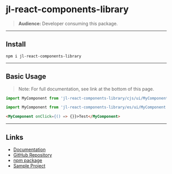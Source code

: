 # jl-react-components-library

> **Audience:** Developer consuming this package.

---

## Install

`npm i jl-react-components-library`

---

## Basic Usage

> Note: For full documentation, see link at the bottom of this page.

```js
import MyComponent from 'jl-react-components-library/cjs/ui/MyComponent' // commonjs

import MyComponent from 'jl-react-components-library/es/ui/MyComponent' // ES modules
```

```html
<MyComponent onClick={() => {}}>Test</MyComponent>
```

---

## Links

- [Documentation](https://jmlivingston.github.io/react-components-library)
- [GitHub Repository](https://github.com/jmlivingston/react-components-library)
- [npm package](https://www.npmjs.com/package/jl-react-components-library)
- [Sample Project](https://github.com/jmlivingston/react-components-library-example-cra)
